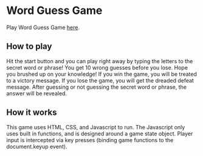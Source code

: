# Word Guess Game
Play Word Guess Game [here](https://sitthiph.github.io/Word-Guess-Game/).

## How to play
Hit the start button and you can play right away by typing the letters to the secret word or phrase! You get 10 wrong guesses before you lose. Hope you brushed up on your knowledge! If you win the game, you will be treated to a victory message. If you lose the game, you will get the dreaded defeat message. After guessing or not guessing the secret word or phrase, the answer will be revealed.

## How it works
This game uses HTML, CSS, and Javascript to run. The Javascript only uses built in functions, and is designed around a game state object. Player input is intercepted via key presses (binding game functions to the document.keyup event).

